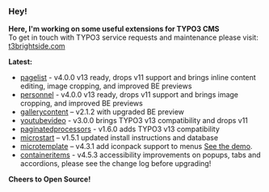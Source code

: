 ### Hey!

**Here, I'm working on some useful extensions for TYPO3 CMS**<br />To get in touch with TYPO3 service requests and maintenance please visit: [t3brightside.com](https://t3brightside.com)

**Latest:**<br />
- [pagelist](https://github.com/t3brightside/pagelist) - v4.0.0 v13 ready, drops v11 support and brings inline content editing, image cropping, and improved BE previews
- [personnel](https://github.com/t3brightside/personnel) - v4.0.0 v13 ready, drops v11 support and brings image cropping, and improved BE previews
- [gallerycontent](https://github.com/t3brightside/gallerycontent) – v2.1.2 with upgraded BE preview
- [youtubevideo](https://github.com/t3brightside/youtubevideo) - v3.0.0 brings TYPO3 v13 compatibility and drops v11
- [paginatedprocessors](https://github.com/t3brightside/paginatedprocessors) - v1.6.0 adds TYPO3 v13 compatibility
- [microstart](https://github.com/t3brightside/microstart) – v1.5.1 updated install instructions and database
- [microtemplate](https://github.com/t3brightside/microtemplate) – v4.3.1 add iconpack support to menus [See the demo](https://microtemplate.t3brightside.com).
- [containeritems](https://github.com/t3brightside/containeritems) - v4.5.3 accessibility improvements on popups, tabs and accordions, please see the change log before upgrading!

**Cheers to Open Source!**

